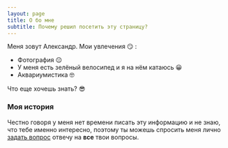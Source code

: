 ```yaml
---
layout: page
title: О бо мне
subtitle: Почему решил посетить эту страницу?
---
```


Меня зовут Александр. Мои увлечения 😏 :

- Фотография 😐
- У меня есть зелёный велосипед и я на нём катаюсь 😀
- Аквариумистика 🤓


Что еще хочешь знать? 😎

### Моя история

Честно говоря у меня нет времени писать эту информацию и  не знаю, что тебе именно интересно, поэтому ты можешь спросить меня лично [задать вопрос](https://t.me/snagoff) отвечу на **все** твои вопросы. 
